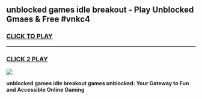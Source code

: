 
## unblocked games idle breakout - Play Unblocked Gmaes & Free #vnkc4
<h3>
<a href="https://news.freeplayer.one?title=unblocked_games_idle_breakout&ref=27F">CLICK TO PLAY</a></h3>
<hr>

<h3>
<a href="https://news.freeplayer.one?title=unblocked_games_idle_breakout&ref=27F">CLICK 2 PLAY</a>
  
</h3>

<a href="https://news.freeplayer.one?title=unblocked_games_idle_breakout&ref=27F/"><img src="https://clearcache.store/games.png"></a>


**unblocked games idle breakout games unblocked: Your Gateway to Fun and Accessible Online Gaming**
